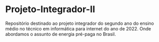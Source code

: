 # Projeto-Integrador-II
Repositório destinado ao projeto integrador do segundo ano do ensino médio no técnico em informática para internet do ano de 2022. Onde abordamos o assunto de energia pré-paga no Brasil.
